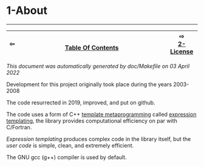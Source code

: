 
# 1-About

-------------------------


| ⇦ <br />  | <br />[Table Of Contents](toc.md)<br /> <img width=1000/> | ⇨ <br />[2-License](license.md)   |
| ----------- | ----------- | ----------- |

_This document was automatically generated by doc/Makefile on 03 April 2022_


Development for this project originally took place during the years 2003-2008 

The code resurrected in 2019, improved, and put on github.

The code uses a form of C++ [template metaprogramming](https://en.wikipedia.org/wiki/Template_metaprogramming) called [expression templating](https://en.wikipedia.org/wiki/Expression_templates), the library provides computational efficiency on par with C/Fortran.

*Expression templating* produces complex code in the library itself, but the *user code* is simple, clean, and extremely efficient.

The GNU gcc (g++) compiler is used by default.
